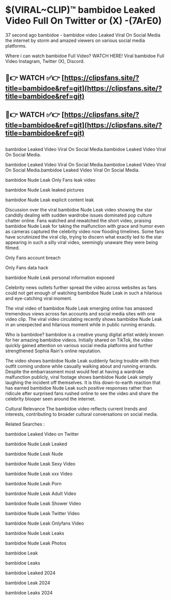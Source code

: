 # $(VIRAL~CLIP)™ bambidoe Leaked Video Full On Twitter or (X) -(7ArE0)
37 second ago bambidoe - bambidoe video Leaked Viral On Social Media the internet by storm and amazed viewers on various social media platforms.

Where i can watch bambidoe Full Video? WATCH HERE! Viral bambidoe Full Video Instagram, Twitter (X), Discord.

## 🔴👉 WATCH ✅👉 [https://clipsfans.site/?title=bambidoe&ref=git](https://clipsfans.site/?title=bambidoe&ref=git)
## 🔴👉 WATCH ✅👉 [https://clipsfans.site/?title=bambidoe&ref=git](https://clipsfans.site/?title=bambidoe&ref=git)
##
bambidoe Leaked Video Viral On Social Media.bambidoe Leaked Video Viral On Social Media.

bambidoe Leaked Video Viral On Social Media.bambidoe Leaked Video Viral On Social Media.bambidoe Leaked Video Viral On Social Media.

bambidoe Nude Leak Only Fans leak video

bambidoe Nude Leak leaked pictures

bambidoe Nude Leak explicit content leak

Discussion over the viral bambidoe Nude Leak video showing the star candidly dealing with sudden wardrobe issues dominated pop culture chatter online. Fans watched and rewatched the short video, praising bambidoe Nude Leak for taking the malfunction with grace and humor even as cameras captured the celebrity video now flooding timelines. Some fans have scrutinized the viral clip, trying to discern what exactly led to the star appearing in such a silly viral video, seemingly unaware they were being filmed.


Only Fans account breach

Only Fans data hack

bambidoe Nude Leak personal information exposed

Celebrity news outlets further spread the video across websites as fans could not get enough of watching bambidoe Nude Leak in such a hilarious and eye-catching viral moment.


The viral video of bambidoe Nude Leak emerging online has amassed tremendous views across fan accounts and social media sites with one video clip. The viral video circulating recently shows bambidoe Nude Leak in an unexpected and hilarious moment while in public running errands.


Who is bambidoe? bambidoe is a creative young digital artist widely known for her amazing bambidoe videos. Initially shared on TikTok, the video quickly gained attention on various social media platforms and further strengthened Sophia Rain's online reputation.

The video shows bambidoe Nude Leak suddenly facing trouble with their outfit coming undone while casually walking about and running errands. Despite the embarrassment most would feel at having a wardrobe malfunction publicly, viral footage shows bambidoe Nude Leak simply laughing the incident off themselves. It is this down-to-earth reaction that has earned bambidoe Nude Leak such positive responses rather than ridicule after surprised fans rushed online to see the video and share the celebrity blooper seen around the internet.

Cultural Relevance The bambidoe video reflects current trends and interests, contributing to broader cultural conversations on social media.

Related Searches :

bambidoe Leaked Video on Twitter

bambidoe Nude Leak Leaked

bambidoe Nude Leak Nude

bambidoe Nude Leak Sexy Video

bambidoe Nude Leak xxx Video

bambidoe Nude Leak Porn

bambidoe Nude Leak Adult Video

bambidoe Nude Leak Shower Video

bambidoe Nude Leak Twitter Video

bambidoe Nude Leak Onlyfans Video

bambidoe Nude Leak Leaks

bambidoe Nude Leak Photos

bambidoe Leak

bambidoe Leaks

bambidoe Leaked 2024

bambidoe Leak 2024

bambidoe Leaks 2024

